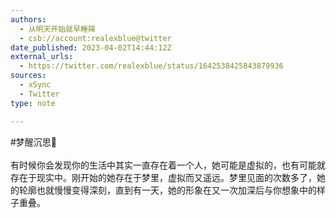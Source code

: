 ```yaml
---
authors:
  - 从明天开始就早睡辣
  - csb://account:realexblue@twitter
date_published: 2023-04-02T14:44:12Z
external_urls:
  - https://twitter.com/realexblue/status/1642538425843879936
sources:
  - xSync
  - Twitter
type: note

---
```


#梦醒沉思💭<br><br>有时候你会发现你的生活中其实一直存在着一个人，她可能是虚拟的，也有可能就存在于现实中。刚开始的她存在于梦里，虚拟而又遥远。梦里见面的次数多了，她的轮廓也就慢慢变得深刻，直到有一天，她的形象在又一次加深后与你想象中的样子重叠。